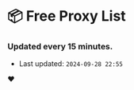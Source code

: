 # :package: Free Proxy List
### Updated every 15 minutes.

- Last updated: `2024-09-28 22:55`

:heart:
